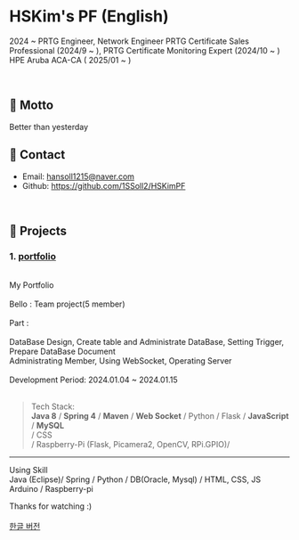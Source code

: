 # HSKim's PF (English)
>
2024 ~ PRTG Engineer, Network Engineer
PRTG Certificate Sales Professional (2024/9 ~ ), PRTG Certificate Monitoring Expert (2024/10 ~ )
HPE Aruba ACA-CA ( 2025/01 ~ )


</br>

## :pushpin: Motto
Better than yesterday
<br>

## :pushpin: Contact
- Email: hansoll1215@naver.com
- Github: https://github.com/1SSoll2/HSKimPF

</br>

## :pushpin: Projects
### 1. [portfolio](https://github.com/2023-SMHRD-KDT-IOT-4/Bello/tree/new_socket_version)
<br>
My Portfolio <br><br>
Bello : Team project(5 member) <br><br>
Part : <br><br>
DataBase Design, Create table and Administrate DataBase, Setting Trigger, Prepare DataBase Document <br>
Administrating Member, Using WebSocket, Operating Server <br><br>
Development Period: 2024.01.04 ~ 2024.01.15<br><br>
 
>Tech Stack:  
><b>Java 8</b> / <b>Spring 4</b> / <b>Maven</b> / <b>Web Socket</b> / Python / Flask / <b>JavaScript</b> / <b>MySQL</b> <br>
>/ CSS  <br>
>/ Raspberry-Pi (Flask, Picamera2, OpenCV, RPi.GPIO)/
><br>

---

Using Skill
<br>
Java (Eclipse)/ Spring / Python / DB(Oracle, Mysql) / HTML, CSS, JS <br>
Arduino / Raspberry-pi <br>

Thanks for watching :)
<br><br>
<a href="https://github.com/1SSoll2/HSKimPF">한글 버전</a>
